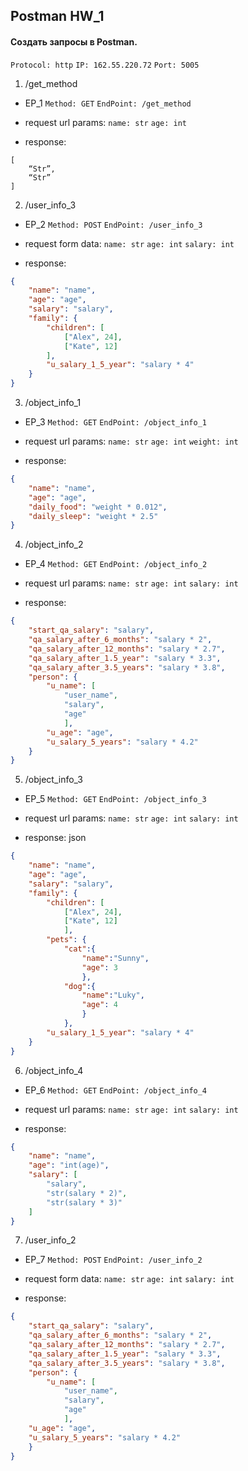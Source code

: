 ## Postman HW_1

#### Создать запросы в Postman.

`Protocol: http`
`IP: 162.55.220.72`
`Port: 5005`

1. /get_method

+ EP_1
`Method: GET`
`EndPoint: /get_method`
+ request url params:
`name: str`
`age: int`

+ response:
```
[
    “Str”,
    “Str”
]
```

2. /user_info_3

+ EP_2
`Method: POST`
`EndPoint: /user_info_3`
+ request form data: 
`name: str`
`age: int`
`salary: int`

+ response:
```json
{
	"name": "name",
	"age": "age",
	"salary": "salary",
	"family": {
		"children": [
			["Alex", 24], 
			["Kate", 12]
        ],
		"u_salary_1_5_year": "salary * 4"
	}
}
```

3. /object_info_1

+ EP_3
`Method: GET`
`EndPoint: /object_info_1`
+ request url params: 
`name: str`
`age: int`
`weight: int`

+ response: 
```json
{
	"name": "name",
	"age": "age",
	"daily_food": "weight * 0.012",
	"daily_sleep": "weight * 2.5"
}
```

4. /object_info_2

+ EP_4
`Method: GET`
`EndPoint: /object_info_2`
+ request url params: 
`name: str`
`age: int`
`salary: int`

+ response: 
```json
{
	"start_qa_salary": "salary",
	"qa_salary_after_6_months": "salary * 2",
	"qa_salary_after_12_months": "salary * 2.7",
	"qa_salary_after_1.5_year": "salary * 3.3",
	"qa_salary_after_3.5_years": "salary * 3.8",
	"person": {
		"u_name": [
			"user_name", 
			"salary", 
			"age"
			],
		"u_age": "age",
		"u_salary_5_years": "salary * 4.2"
	}
}
```

5. /object_info_3

+ EP_5
`Method: GET`
`EndPoint: /object_info_3`
+ request url params: 
`name: str`
`age: int`
`salary: int`

+ response: json
```json
{
	"name": "name",
	"age": "age",
	"salary": "salary",
	"family": {
		"children": [
			["Alex", 24], 
			["Kate", 12]
			],
		"pets": {
			"cat":{
				"name":"Sunny",
				"age": 3
				},
			"dog":{
				"name":"Luky",
				"age": 4
				}
			},
		"u_salary_1_5_year": "salary * 4"
	}
}
```

6. /object_info_4

+ EP_6
`Method: GET`
`EndPoint: /object_info_4`
+ request url params: 
`name: str`
`age: int`
`salary: int`

+ response: 
```json
{
	"name": "name",
	"age": "int(age)",
	"salary": [
		"salary", 
		"str(salary * 2)", 
		"str(salary * 3)"
	]
}
```

7. /user_info_2

+ EP_7
`Method: POST`
`EndPoint: /user_info_2`
+ request form data: 
`name: str`
`age: int`
`salary: int`

+ response:
```json
{
	"start_qa_salary": "salary",
	"qa_salary_after_6_months": "salary * 2",
	"qa_salary_after_12_months": "salary * 2.7",
	"qa_salary_after_1.5_year": "salary * 3.3",
	"qa_salary_after_3.5_years": "salary * 3.8",
	"person": {
		"u_name": [
			"user_name", 
			"salary", 
			"age"
			],
	"u_age": "age",
	"u_salary_5_years": "salary * 4.2"
	}
}
```
